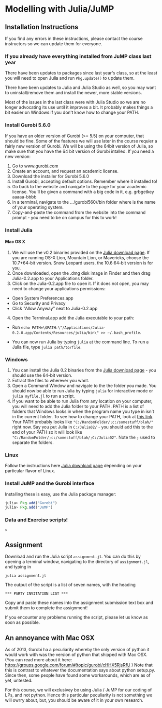 # Modelling with Julia/JuMP

## Installation Instructions

If you find any errors in these instructions, please contact the course instructors so we can update them for everyone.

### If you already have everything installed from JuMP class last year

There have been updates to packages since last year's class, so at the least you will need to open Julia and run ``Pkg.update()`` to update them.

There have been updates to Julia and Julia Studio as well, so you may want to uninstall/remove them and install the newer, more stable versions.

Most of the issues in the last class were with Julia Studio so we are no longer advocating its use until it improves a bit. It probably makes things a bit easier on Windows if you don't know how to change your PATH.

### Install Gurobi 5.6.0
If you have an older version of Gurobi (>= 5.5) on your computer, that should be fine.  Some of the features we will use later in the course requier a fairly new version of Gurobi.  We will be using the 64bit version of Julia, so make sure that you have the 64 bit version of Gurobi intalled.  If you need a new version:

1. Go to www.gurobi.com
2. Create an account, and request an academic license.
3. Download the installer for Gurobi 5.6.0
4. Install Gurobi, accepting default options. Remember where it installed to!
5. Go back to the website and navigate to the page for your academic license. You'll be given a command with a big code in it, e.g. grbgetkey aaaaa-bbbb
6. In a terminal, navigate to the .../gurobi560/<operating system>/bin folder where <operating system> is the name of your operating system.  
7. Copy-and-paste the command from the website into the command prompt - you need to be on campus for this to work!


### Install Julia
#### Mac OS X
1.  We will use the v0.2 binaries provided on the [Julia download page](http://julialang.org/downloads/).  If you are running OS-X Lion, Mountain Lion, or Mavericks, choose the 10.7+64-bit version.  Snow Leopard users, the 10.6 64-bit version is for you.
2. Once downloaded, open the .dmg disk image in Finder and then drag Julia-0.2.app to your Applications folder.
3. Click on the Julia-0.2.app file to open it. If it does not open, you may need to change your applications permissions:
 * Open System Preferences.app
 * Go to Security and Privacy
 * Click "Allow Anyway" next to Julia-0.2.app
4. Open the Terminal.app add the Julia executable to your path:
 * Run ``echo PATH=\$PATH:\"/Applications/Julia-0.2.0.app/Contents/Resources/julia/bin\" >> ~/.bash_profile``.

 * You can now run Julia by typing ``julia`` at the command line. To run a Julia file, type ``julia path/to/file``.

### Windows 

1. You can install the Julia 0.2 binaries from the [Julia download page](http://julialang.org/downloads/) - you should use the 64-bit version.
2. Extract the files to wherever you want.
3. Open a Command Window and navigate to the the folder you made. You should now be able to run Julia by typing ``julia`` for interactive mode or ``julia myfile.jl`` to run a script.
4. If you want to be able to run Julia from any location on your computer, you will need to add the Julia folder to your PATH. PATH is a list of folders that Windows looks in when the program name you type in isn't in the current folder. To see how to change your PATH, look at [this link](http://www.computerhope.com/issues/ch000549.htm). Your PATH probably looks like ``"C:/RandomFolder/;c:/somestuff/blah/"`` right now. Say you put Julia in ``C:/Julia02/`` - you should add this to the end of your PATH so it will look like ``"C:/RandomFolder/;c:/somestuff/blah/;C:/Julia02"``. Note the ``;`` used to separate the folders.


### Linux

Follow the instructions here [Julia download page](http://julialang.org/downloads/)  depending on your particular flavor of Linux.  

### Install JuMP and the Gurobi interface

Installing these is easy, use the Julia package manager: 

```jl
julia> Pkg.add("Gurobi")
julia> Pkg.add("JuMP")
```

### Data and Exercise scripts!

```
>
```

## Assignment

Download and run the Julia script ``assignment.jl``. You can do this by opening a terminal window, navigating to the directory of ``assignment.jl``, and typing in
```
julia assignment.jl
```
The output of the script is a list of seven names, with the heading 
```
*** PARTY INVITATION LIST ***
```
Copy and paste these names into the assignment submission text box and submit them to complete the assignment!

If you encounter any problems running the script, please let us know as soon as possible.


## An annoyance with Mac OSX
As of 2013, Gurobi ha a peculiarity whereby the only version of python it would work with was the version of python that shipped with Mac OSX.  (You can read more about it here: https://groups.google.com/forum/#!topic/gurobi/cHHX5RjsRfU ) Note that this is contrast to whatever the documentation says about python setup.py.  Since then, some people have found some workarounds, which are as of yet, untested.

For this course, we will exclusivey be using Julia / JuMP for our coding of LPs, and not python.  Hence this particular peculiarity is not something we will owrry about, but, you should be aware of it in your own research.  
